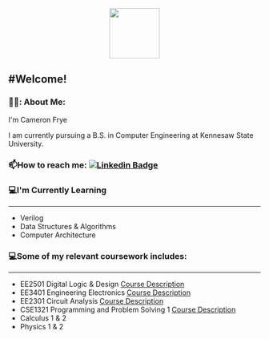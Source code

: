 <div id="header" align="center">
  <img src="https://media.giphy.com/media/l3vR85PnGsBwu1PFK/giphy.gif" width="100"/>
</div>

#Welcome!
---
### 👨‍💻: About Me:
I'm Cameron Frye

I am currently pursuing a B.S. in Computer Engineering at Kennesaw State University.

### :mailbox:How to reach me: [![Linkedin Badge](https://img.shields.io/badge/-CameronFrye-blue?style=flat&logo=Linkedin&logoColor=white)](linked.com/in/cameronfrye592)


### 💻I'm Currently Learning
---
- Verilog
- Data Structures & Algorithms
- Computer Architecture

### 💻Some of my relevant coursework includes:
---
- EE2501 Digital Logic & Design [Course Description](https://catalog.kennesaw.edu/preview_course_nopop.php?catoid=24&coid=43058)
- EE3401 Engineering Electronics [Course Description](https://catalog.kennesaw.edu/preview_course_nopop.php?catoid=24&coid=43059)
- EE2301 Circuit Analysis [Course Description](https://catalog.kennesaw.edu/preview_course_nopop.php?catoid=24&coid=43055) 
- CSE1321 Programming and Problem Solving 1 [Course Description](https://catalog.kennesaw.edu/preview_course_nopop.php?catoid=54&coid=87181)
- Calculus 1 & 2
- Physics 1 & 2


<!--
- 👋 Hi, I’m Cameron Frye.
- 👀 I’m interested in ...
- 🌱 I’m currently a student at Kennesaw State University majoring in Computer Engineering.
- 💞️ I’m looking to collaborate on ...
- 📫 How to reach me ...
-->

<!---
powerman592/powerman592 is a ✨ special ✨ repository because its `README.md` (this file) appears on your GitHub profile.
You can click the Preview link to take a look at your changes.
--->
